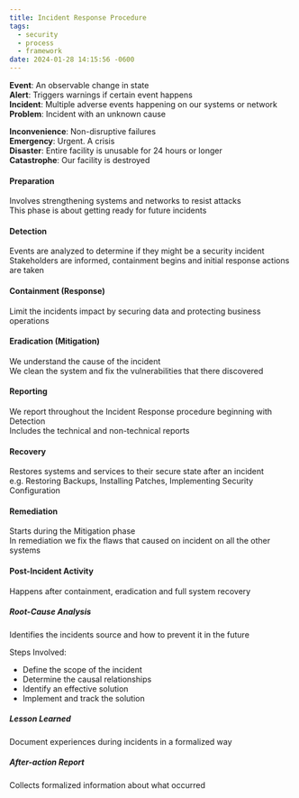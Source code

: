 ```yaml
---
title: Incident Response Procedure
tags:
  - security
  - process
  - framework
date: 2024-01-28 14:15:56 -0600
---
```


**Event**: An observable change in state  
**Alert**: Triggers warnings if certain event happens  
**Incident**: Multiple adverse events happening on our systems or network  
**Problem**: Incident with an unknown cause  

**Inconvenience**: Non-disruptive failures  
**Emergency**: Urgent. A crisis  
**Disaster**: Entire facility is unusable for 24 hours or longer  
**Catastrophe**: Our facility is destroyed

#### Preparation
Involves strengthening systems and networks to resist attacks  
This phase is about getting ready for future incidents

#### Detection
Events are analyzed to determine if they might be a security incident
Stakeholders are informed, containment begins and initial response actions are taken

#### Containment (Response)
Limit the incidents impact by securing data and protecting business operations  

#### Eradication (Mitigation)
We understand the cause of the incident  
We clean the system and fix the vulnerabilities that there discovered  

#### Reporting
We report throughout the Incident Response procedure beginning with Detection  
Includes the technical and non-technical reports

#### Recovery
Restores systems and services to their secure state after an incident  
e.g. Restoring Backups, Installing Patches, Implementing Security Configuration

#### Remediation
Starts during the Mitigation phase  
In remediation we fix the flaws that caused on incident on all the other systems

#### Post-Incident Activity
Happens after containment, eradication and full system recovery  

##### Root-Cause Analysis
Identifies the incidents source and how to prevent it in the future

Steps Involved:
* Define the scope of the incident  
* Determine the causal relationships  
* Identify an effective solution  
* Implement and track the solution

##### Lesson Learned
Document experiences during incidents in a formalized way

##### After-action Report
Collects formalized information about what occurred
